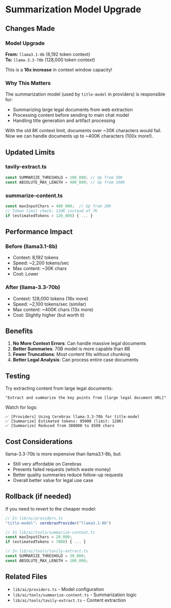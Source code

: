 # Summarization Model Upgrade

## Changes Made

### Model Upgrade

**From:** `llama3.1-8b` (8,192 token context)  
**To:** `llama-3.3-70b` (128,000 token context)

This is a **16x increase** in context window capacity!

### Why This Matters

The summarization model (used by `title-model` in providers) is responsible for:

- Summarizing large legal documents from web extraction
- Processing content before sending to main chat model
- Handling title generation and artifact processing

With the old 8K context limit, documents over ~30K characters would fail. Now we can handle documents up to ~400K characters (100x more!).

## Updated Limits

### tavily-extract.ts

```typescript
const SUMMARIZE_THRESHOLD = 100_000; // Up from 30K
const ABSOLUTE_MAX_LENGTH = 400_000; // Up from 100K
```

### summarize-content.ts

```typescript
const maxInputChars = 400_000;  // Up from 20K
// Token limit check: 120K instead of 7K
if (estimatedTokens > 120_000) { ... }
```

## Performance Impact

### Before (llama3.1-8b)

- Context: 8,192 tokens
- Speed: ~2,200 tokens/sec
- Max content: ~30K chars
- Cost: Lower

### After (llama-3.3-70b)

- Context: 128,000 tokens (16x more)
- Speed: ~2,100 tokens/sec (similar)
- Max content: ~400K chars (13x more)
- Cost: Slightly higher (but worth it)

## Benefits

1. **No More Context Errors**: Can handle massive legal documents
2. **Better Summaries**: 70B model is more capable than 8B
3. **Fewer Truncations**: Most content fits without chunking
4. **Better Legal Analysis**: Can process entire case documents

## Testing

Try extracting content from large legal documents:

```
"Extract and summarize the key points from [large legal document URL]"
```

Watch for logs:

```
✅ [Providers] Using Cerebras llama-3.3-70b for title-model
✅ [Summarize] Estimated tokens: 95000 (limit: 128K)
✅ [Summarize] Reduced from 380000 to 8500 chars
```

## Cost Considerations

llama-3.3-70b is more expensive than llama3.1-8b, but:

- Still very affordable on Cerebras
- Prevents failed requests (which waste money)
- Better quality summaries reduce follow-up requests
- Overall better value for legal use case

## Rollback (if needed)

If you need to revert to the cheaper model:

```typescript
// In lib/ai/providers.ts
"title-model": cerebrasProvider("llama3.1-8b")

// In lib/ai/tools/summarize-content.ts
const maxInputChars = 20_000;
if (estimatedTokens > 7000) { ... }

// In lib/ai/tools/tavily-extract.ts
const SUMMARIZE_THRESHOLD = 30_000;
const ABSOLUTE_MAX_LENGTH = 100_000;
```

## Related Files

- `lib/ai/providers.ts` - Model configuration
- `lib/ai/tools/summarize-content.ts` - Summarization logic
- `lib/ai/tools/tavily-extract.ts` - Content extraction
